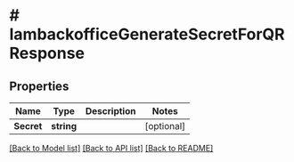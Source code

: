 # # IambackofficeGenerateSecretForQRResponse


## Properties 


Name | Type | Description | Notes
------------ | ------------- | ------------- | -------------
**Secret**| **string** |   | [optional]


[[Back to Model list]](../../README.md#models) [[Back to API list]](../../README.md#endpoints) [[Back to README]](../../README.md)

